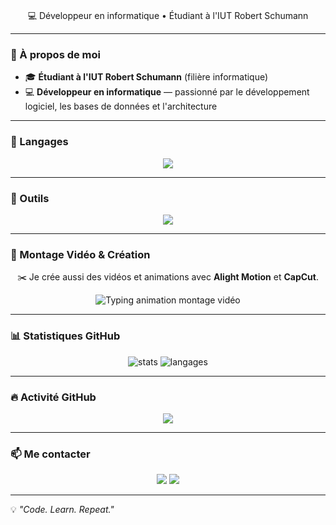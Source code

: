 <h1>
  <span id="animated-text"></span>
</h1>

<script>
const texts = ["Bonjour 👋", "Je suis Halil", "Développeur informatique 💻"];
let count = 0;
let index = 0;
let currentText = '';
let letter = '';

(function type() {
  if (count === texts.length) count = 0;
  currentText = texts[count];
  letter = currentText.slice(0, ++index);
  document.getElementById('animated-text').textContent = letter;
  if (letter.length === currentText.length) {
    count++;
    index = 0;
    setTimeout(type, 1000);
  } else {
    setTimeout(type, 150);
  }
})();
</script>



<p align="center">
💻 Développeur en informatique • Étudiant à l'IUT Robert Schumann
</p>

---

### 🧠 À propos de moi

* 🎓 **Étudiant à l'IUT Robert Schumann** (filière informatique)
* 💻 **Développeur en informatique** — passionné par le développement logiciel, les bases de données et l'architecture


---

### 🧩 Langages

<p align="center">
  <img src="https://skillicons.dev/icons?i=cs,python,php,java,html,css,js,mysql,sqlite" />
</p>

---

### 🧰 Outils

<p align="center">
  <img src="https://skillicons.dev/icons?i=git,vscode,visualstudio,godot,linux" />
</p>

---

### 🎥 Montage Vidéo & Création

<p align="center">
  ✂️ Je crée aussi des vidéos et animations avec <strong>Alight Motion</strong> et <strong>CapCut</strong>.
</p>

<p align="center">
  <img src="https://readme-typing-svg.demolab.com?font=Fira+Code&weight=600&size=20&pause=1000&center=true&vCenter=true&width=700&lines=%F0%9F%8E%AC+Cr%C3%A9ation+de+vid%C3%A9os+dynamiques;%E2%9C%A8+Effets+visuels+et+motion+design;%F0%9F%8E%A8+%C3%89dition+cr%C3%A9ative+sur+Alight+Motion+et+CapCut" alt="Typing animation montage vidéo" />
</p>

---

### 📊 Statistiques GitHub

<p align="center">
  <img src="https://github-readme-stats.vercel.app/api?username=Miterra&show_icons=true&theme=tokyonight&hide_border=true" alt="stats" />
  <img src="https://github-readme-stats.vercel.app/api/top-langs/?username=Miterra&layout=compact&theme=tokyonight&hide_border=true" alt="langages" />
</p>

---

### 🔥 Activité GitHub

<p align="center">
  <img src="https://github-readme-streak-stats.herokuapp.com?user=Miterra&theme=tokyonight&hide_border=true" />
</p>

---

### 📫 Me contacter

<p align="center">
  <a href="mailto:halil.ostwald4@gmail.com"><img src="https://img.shields.io/badge/Email-%23EA4335.svg?&style=for-the-badge&logo=gmail&logoColor=white"/></a>
  <a href="https://github.com/Miterra"><img src="https://img.shields.io/badge/GitHub-%23121011.svg?&style=for-the-badge&logo=github&logoColor=white"/></a>
</p>

---

💡 *"Code. Learn. Repeat."*
